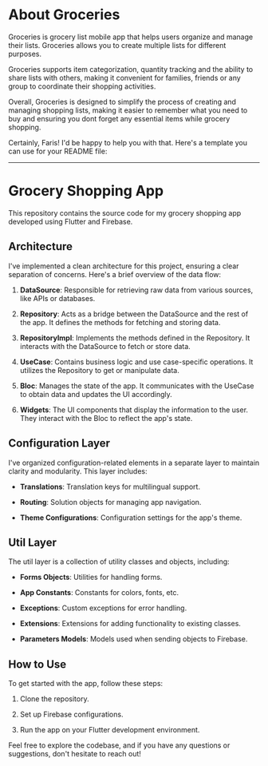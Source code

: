 # About Groceries

Groceries is grocery list mobile app that helps users organize and manage their
lists. Groceries allows you to create multiple lists for different purposes.

Groceries supports item categorization, quantity tracking and the ability to 
share lists with others, making it convenient for families, friends or any group 
to coordinate their shopping activities.

Overall, Groceries is designed to simplify the process of creating and managing 
shopping lists, making it easier to remember what you need to buy and ensuring
you dont forget any essential items while grocery shopping.

Certainly, Faris! I'd be happy to help you with that. Here's a template you can use for your README file:

---

# Grocery Shopping App

This repository contains the source code for my grocery shopping app developed using Flutter and Firebase.

## Architecture

I've implemented a clean architecture for this project, ensuring a clear separation of concerns. Here's a brief overview of the data flow:

1. **DataSource**: Responsible for retrieving raw data from various sources, like APIs or databases.
   
2. **Repository**: Acts as a bridge between the DataSource and the rest of the app. It defines the methods for fetching and storing data.

3. **RepositoryImpl**: Implements the methods defined in the Repository. It interacts with the DataSource to fetch or store data.

4. **UseCase**: Contains business logic and use case-specific operations. It utilizes the Repository to get or manipulate data.

5. **Bloc**: Manages the state of the app. It communicates with the UseCase to obtain data and updates the UI accordingly.

6. **Widgets**: The UI components that display the information to the user. They interact with the Bloc to reflect the app's state.

## Configuration Layer

I've organized configuration-related elements in a separate layer to maintain clarity and modularity. This layer includes:

- **Translations**: Translation keys for multilingual support.
  
- **Routing**: Solution objects for managing app navigation.
  
- **Theme Configurations**: Configuration settings for the app's theme.

## Util Layer

The util layer is a collection of utility classes and objects, including:

- **Forms Objects**: Utilities for handling forms.
  
- **App Constants**: Constants for colors, fonts, etc.
  
- **Exceptions**: Custom exceptions for error handling.
  
- **Extensions**: Extensions for adding functionality to existing classes.
  
- **Parameters Models**: Models used when sending objects to Firebase.

## How to Use

To get started with the app, follow these steps:

1. Clone the repository.
   
2. Set up Firebase configurations.
   
3. Run the app on your Flutter development environment.

Feel free to explore the codebase, and if you have any questions or suggestions, don't hesitate to reach out!
